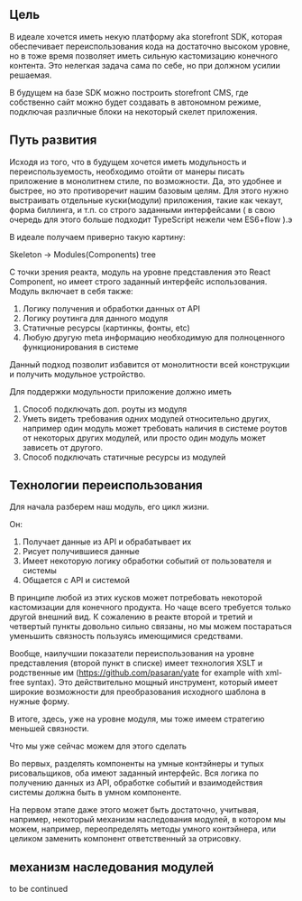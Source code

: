 ## Цель

В идеале хочется иметь некую платформу aka storefront SDK,
которая обеспечивает переиспользования кода на достаточно высоком уровне,
но в тоже время позволяет иметь сильную кастомизацию конечного контента. Это нелегкая задача сама по себе,
но при должном усилии решаемая.

В будущем на базе SDK можно построить storefront CMS, где собственно сайт можно будет создавать в автономном режиме,
подключая различные блоки на некоторый скелет приложения.

## Путь развития

Исходя из того, что в будущем хочется иметь модульность и переиспользуемость,
необходимо отойти от манеры писать приложение в монолитнем стиле, по возможности. Да, это удобнее и быстрее,
но это противоречит нашим базовым целям.
Для этого нужно выстраивать отдельные куски(модули) приложения, такие как чекаут, форма биллинга, и т.п.
cо строго заданными интерфейсами ( в свою очередь для этого больше подходит TypeScript нежели чем ES6+flow ).э

В идеале получаем приверно такую картину:

Skeleton -> Modules(Components) tree

С точки зрения реакта, модуль на уровне представления это React Component, но имеет строго заданный интерфейс использования.
Модуль включает в себя также:

1. Логику получения и обработки данных от API
2. Логику роутинга для данного модуля
3. Статичные ресурсы (картинкы, фонты, etc)
4. Любую другую meta информацию необходимую для полноценного функционирования в системе

Данный подход позволит избавится от монолитности всей конструкции и получить модульное устройство.

Для поддержки модульности приложение должно иметь

1. Способ подключать доп. роуты из модуля
2. Уметь видеть требования одних модулей относительно других, например один модуль может требовать наличия в системе 
   роутов от некоторых других модулей, или просто один модуль может зависеть от другого.
3. Способ подключать статичные ресурсы из модулей


## Технологии переиспользования

Для начала разберем наш модуль, его цикл жизни.

Он:

1. Получает данные из API и обрабатывает их
2. Рисует получившиеся данные
3. Имеет некоторую логику обработки событий от пользователя и системы
4. Общается с API и системой

В принципе любой из этих кусков может потребовать некоторой кастомизации для конечного продукта.
Но чаще всего требуется только другой внешний вид.
К сожалению в реакте второй и третий и четвертый пункты довольно сильно связаны, но мы можем постараться уменьшить
связность пользуясь имеющимися средствами.

Вообще, наилучшии показатели переиспользования на уровне представления (второй пункт в списке) имеет технология 
XSLT и родственные им (https://github.com/pasaran/yate for example with xml-free syntax).
Это действительно мощный инструмент, который имеет широкие возможности
для преобразования исходного шаблона в нужные форму.

В итоге, здесь, уже на уровне модуля, мы тоже имеем стратегию меньшей связности.

Что мы уже сейчас можем для этого сделать

Во первых, разделять компоненты на умные контэйнеры и тупых рисовальщиков, оба имеют заданный интерфейс.
Вся логика по получению данных из API, обработке событий и взаимодействия системы должна быть в умном компоненте.

На первом этапе даже этого может быть достаточно, учитывая, например, некоторый механизм наследования модулей,
в котором мы можем, например, переопределять методы умного контэйнера, или целиком заменить компонент ответственный
за отрисовку.

## механизм наследования модулей

to be continued
